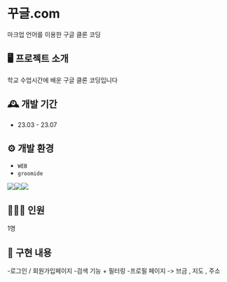 # 꾸글.com
마크업 언어를 이용한 구글 클론 코딩


## 🖥️ 프로젝트 소개
학교 수업시간에 배운 구글 클론 코딩입니다 
<br>

## 🕰️ 개발 기간
* 23.03 - 23.07


## ⚙️ 개발 환경
- `WEB`
- `groomide`
<div class= "contanier" style="display:flex; flex-direction:row;">
    <img src="https://img.shields.io/badge/html5-E34F26?style=for-the-badge&logo=html5&logoColor=white"> 
    <img src="https://img.shields.io/badge/css-1572B6?style=for-the-badge&logo=css3&logoColor=white"> 
    <img src="https://img.shields.io/badge/javascript-F7DF1E?style=for-the-badge&logo=javascript&logoColor=black">
</div>


## 🧑‍🤝‍🧑 인원
1명

## 📌 구현 내용
-로그인 / 회원가입페이지
-검색 기능 + 필터링
-프로필 페이지 -> 브금 , 지도 , 주소

